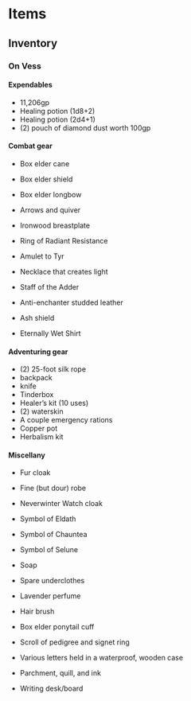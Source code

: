 # Items

## Inventory

### On Vess

#### Expendables

* 11,206gp
* Healing potion (1d8+2)
* Healing potion (2d4+1)
* (2) pouch of diamond dust worth 100gp

#### Combat gear

* Box elder cane
* Box elder shield
* Box elder longbow
* Arrows and quiver
* Ironwood breastplate

* Ring of Radiant Resistance
* Amulet to Tyr
* Necklace that creates light
* Staff of the Adder
* Anti-enchanter studded leather
* Ash shield
* Eternally Wet Shirt

#### Adventuring gear

* (2) 25-foot silk rope
* backpack
* knife
* Tinderbox
* Healer’s kit (10 uses)
* (2) waterskin
* A couple emergency rations
* Copper pot
* Herbalism kit

#### Miscellany

* Fur cloak
* Fine (but dour) robe
* Neverwinter Watch cloak
* Symbol of Eldath
* Symbol of Chauntea
* Symbol of Selune

* Soap
* Spare underclothes
* Lavender perfume
* Hair brush
* Box elder ponytail cuff

* Scroll of pedigree and signet ring
* Various letters held in a waterproof, wooden case
* Parchment, quill, and ink
* Writing desk/board

